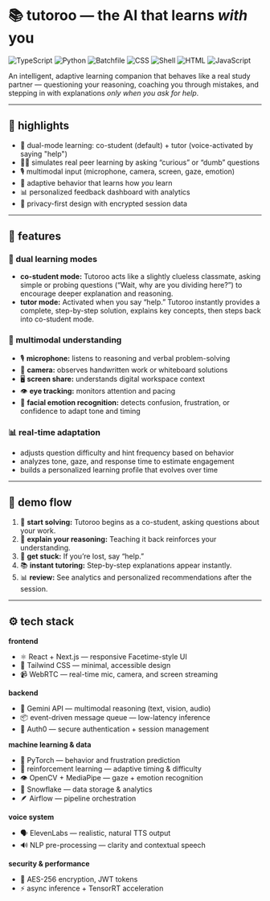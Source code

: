 # 📚 tutoroo — the AI that learns *with* you

![TypeScript](https://img.shields.io/badge/TypeScript-3178C6?style=for-the-badge&logo=typescript&logoColor=white)
![Python](https://img.shields.io/badge/Python-3776AB?style=for-the-badge&logo=python&logoColor=white)
![Batchfile](https://img.shields.io/badge/Batchfile-4D4D4D?style=for-the-badge&logo=windows-terminal&logoColor=white)
![CSS](https://img.shields.io/badge/CSS-563D7C?style=for-the-badge&logo=css3&logoColor=white)
![Shell](https://img.shields.io/badge/Shell-89E051?style=for-the-badge&logo=gnu-bash&logoColor=white)
![HTML](https://img.shields.io/badge/HTML-E34F26?style=for-the-badge&logo=html5&logoColor=white)
![JavaScript](https://img.shields.io/badge/JavaScript-F7DF1E?style=for-the-badge&logo=javascript&logoColor=black)

An intelligent, adaptive learning companion that behaves like a real study partner — questioning your reasoning, coaching you through mistakes, and stepping in with explanations *only when you ask for help*.

---

## 🚀 highlights

- 🧠 dual-mode learning: co-student (default) + tutor (voice-activated by saying "help")
- 🧑‍🎓 simulates real peer learning by asking “curious” or “dumb” questions  
- 🎙️ multimodal input (microphone, camera, screen, gaze, emotion)  
- 🧪 adaptive behavior that learns how *you* learn  
- 📊 personalized feedback dashboard with analytics  
- 🔐 privacy-first design with encrypted session data

---

## 🧩 features

### 🧠 dual learning modes
- **co-student mode:** Tutoroo acts like a slightly clueless classmate, asking simple or probing questions (“Wait, why are you dividing here?”) to encourage deeper explanation and reasoning.
- **tutor mode:** Activated when you say “help.” Tutoroo instantly provides a complete, step-by-step solution, explains key concepts, then steps back into co-student mode.

### 🧰 multimodal understanding
- 🎙️ **microphone:** listens to reasoning and verbal problem-solving  
- 🎥 **camera:** observes handwritten work or whiteboard solutions  
- 🖥️ **screen share:** understands digital workspace context  
- 👁️ **eye tracking:** monitors attention and pacing  
- 🙂 **facial emotion recognition:** detects confusion, frustration, or confidence to adapt tone and timing  

### 📊 real-time adaptation
- adjusts question difficulty and hint frequency based on behavior  
- analyzes tone, gaze, and response time to estimate engagement  
- builds a personalized learning profile that evolves over time  

---

## 🧪 demo flow

1. 📖 **start solving:** Tutoroo begins as a co-student, asking questions about your work.  
2. 🧩 **explain your reasoning:** Teaching it back reinforces your understanding.  
3. 🔄 **get stuck:** If you’re lost, say “help.”  
4. 📚 **instant tutoring:** Step-by-step explanations appear instantly.  
5. 📊 **review:** See analytics and personalized recommendations after the session.

---

## ⚙️ tech stack

**frontend**
- ⚛️ React + Next.js — responsive Facetime-style UI  
- 🎨 Tailwind CSS — minimal, accessible design  
- 📹 WebRTC — real-time mic, camera, and screen streaming  

**backend**
- 🧠 Gemini API — multimodal reasoning (text, vision, audio)  
- 📦 event-driven message queue — low-latency inference  
- 🔐 Auth0 — secure authentication + session management  

**machine learning & data**
- 🔎 PyTorch — behavior and frustration prediction  
- 🔄 reinforcement learning — adaptive timing & difficulty  
- 👁️ OpenCV + MediaPipe — gaze + emotion recognition  
- 🧪 Snowflake — data storage & analytics  
- 🪶 Airflow — pipeline orchestration  

**voice system**
- 🗣️ ElevenLabs — realistic, natural TTS output  
- 🔊 NLP pre-processing — clarity and contextual speech  

**security & performance**
- 🔐 AES-256 encryption, JWT tokens  
- ⚡ async inference + TensorRT acceleration
